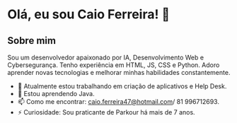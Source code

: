 # Olá, eu sou Caio Ferreira! 👋

## Sobre mim

Sou um desenvolvedor apaixonado por IA, Desenvolvimento Web e Cybersegurança. Tenho experiência em HTML, JS, CSS e Python. Adoro aprender novas tecnologias e melhorar minhas habilidades constantemente.

- 🔭 Atualmente estou trabalhando em criação de aplicativos e Help Desk.
- 🌱 Estou aprendendo Java.
- 📫 Como me encontrar: caio.ferreira47@hotmail.com/ 81 996712693.
- ⚡ Curiosidade: Sou praticante de Parkour há mais de 7 anos.
